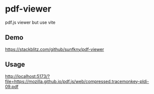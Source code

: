 # pdf-viewer

pdf.js viewer but use vite

## Demo

<https://stackblitz.com/github/sunfkny/pdf-viewer>

## Usage

<http://localhost:5173/?file=https://mozilla.github.io/pdf.js/web/compressed.tracemonkey-pldi-09.pdf>
